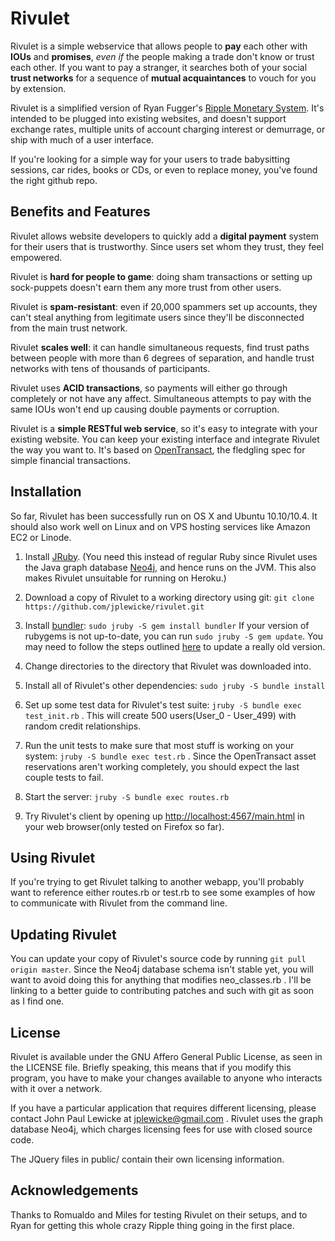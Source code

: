 # Rivulet

Rivulet is a simple webservice that allows people to **pay** each other with **IOUs** and **promises**, _even if_ the people making a trade don't know or trust each other. If you want to pay a stranger, it searches both of your social **trust networks** for a sequence of **mutual acquaintances** to vouch for you by extension.

Rivulet is a simplified version of Ryan Fugger's [Ripple Monetary System](http://ripple-project.org).  It's intended to be plugged into existing websites, and doesn't support exchange rates, multiple units of account charging interest or demurrage, or ship with much of a user interface.

If you're looking for a simple way for your users to trade babysitting sessions, car rides, books or CDs, or even to replace money, you've found the right github repo.

## Benefits and Features

Rivulet allows website developers to quickly add a **digital payment** system for their users that is trustworthy.  Since users set whom they trust, they feel empowered.  

Rivulet is **hard for people to game**: doing sham transactions or setting up sock-puppets doesn't earn them any more trust from other users.

Rivulet is **spam-resistant**: even if 20,000 spammers set up accounts, they can't steal anything from legitimate users since they'll be disconnected from the main trust network.

Rivulet **scales well**: it can handle simultaneous requests, find trust paths between people with more than 6 degrees of separation, and handle trust networks with tens of thousands of participants.

Rivulet uses **ACID transactions**, so payments will either go through completely or not have any affect.  Simultaneous attempts to pay with the same IOUs won't end up causing double payments or corruption.

Rivulet is a **simple RESTful web service**, so it's easy to integrate with your existing website.  You can keep your existing interface and integrate Rivulet the way you want to. It's based on [OpenTransact](http://opentransact.org "OpenTransact"), the fledgling spec for simple financial transactions.

## Installation

So far, Rivulet has been successfully run on OS X and Ubuntu 10.10/10.4. It should also work well on Linux and on VPS hosting services like Amazon EC2 or Linode.

1. Install [JRuby](http://www.jruby.org/).  (You need this instead of regular Ruby since Rivulet uses the Java graph database [Neo4j](http://neo4j.org), and hence runs on the JVM. This also makes Rivulet unsuitable for running on Heroku.)

2. Download a copy of Rivulet to a working directory using git:
`git clone https://github.com/jplewicke/rivulet.git`

3. Install [bundler](http://gembundler.com/):
`sudo jruby -S gem install bundler`   If your version of rubygems is not up-to-date, you can run `sudo jruby -S gem update`.  You may need to follow the steps outlined [here](http://forums.aptana.com/viewtopic.php?t=7652) to update a really old version.

4. Change directories to the directory that Rivulet was downloaded into.

5. Install all of Rivulet's other dependencies:
`sudo jruby -S bundle install`

6. Set up some test data for Rivulet's test suite: `jruby -S bundle exec test_init.rb` .  This will create 500 users(User\_0 - User\_499) with random credit relationships.

7. Run the unit tests to make sure that most stuff is working on your system:
`jruby -S bundle exec test.rb`  .  Since the OpenTransact asset reservations aren't working completely, you should expect the last couple tests to fail.

8. Start the server:
`jruby -S bundle exec routes.rb`

9. Try Rivulet's client by opening up [http://localhost:4567/main.html](http://localhost:4567/main.html) in your web browser(only tested on Firefox so far).

## Using Rivulet

If you're trying to get Rivulet talking to another webapp, you'll probably want to reference either routes.rb or test.rb to see some examples of how to communicate with Rivulet from the command line.

## Updating Rivulet

You can update your copy of Rivulet's source code by running `git pull origin master`.  Since the Neo4j database schema isn't stable yet, you will want to avoid doing this for anything that modifies neo_classes.rb .  I'll be linking to a better guide to contributing patches and such with git as soon as I find one.

## License

Rivulet is available under the GNU Affero General Public License, as seen in the LICENSE file.  Briefly speaking, this means that if you modify this program, you have to make your changes available to anyone who interacts with it over a network. 

If you have a particular application that requires different licensing, please contact John Paul Lewicke at jplewicke@gmail.com .  Rivulet uses the graph database Neo4j, which charges licensing fees for use with closed source code.

The JQuery files in public/ contain their own licensing information.

## Acknowledgements

Thanks to Romualdo and Miles for testing Rivulet on their setups, and to Ryan for getting this whole crazy Ripple thing going in the first place.